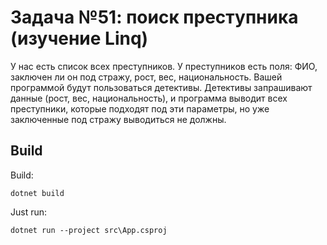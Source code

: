 ﻿# Задача №51: поиск преступника (изучение Linq)
У нас есть список всех преступников.
У преступников есть поля: ФИО, заключен ли он под стражу, рост, вес, национальность.
Вашей программой будут пользоваться детективы.
Детективы запрашивают данные (рост, вес, национальность), и программа выводит всех преступники, которые подходят под эти параметры, но уже заключенные под стражу выводиться не должны.

## Build

Build:
```
dotnet build
```

Just run:
```
dotnet run --project src\App.csproj
```
